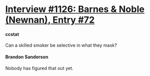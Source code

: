 # [Interview #1126: Barnes & Noble (Newnan), Entry #72](https://www.theoryland.com/intvmain.php?i=1126#72)

#### ccstat

Can a skilled smoker be selective in what they mask?

#### Brandon Sanderson

Nobody has figured that out yet.


